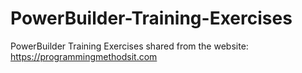 # PowerBuilder-Training-Exercises
PowerBuilder Training Exercises
shared from the website: https://programmingmethodsit.com
